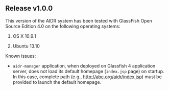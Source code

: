 ## Release v1.0.0

This version of the AIDR system has been tested with GlassFish Open Source Edition 4.0 on the following operating systems:

1. OS X 10.9.1

2. Ubuntu 13.10

Known issues: 

* `aidr-manager` application, when deployed on Glassfish 4 application server, does not load its default homepage (`index.jsp` page) on startup. In this case, complete path (e.g., http://abc.org/aidr/index.jsp) must be provided to launch the default homepage.

